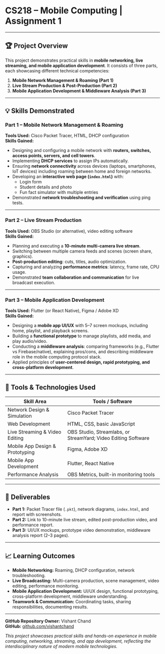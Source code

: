 # CS218 – Mobile Computing | Assignment 1
---

## 🏆 Project Overview
This project demonstrates practical skills in **mobile networking, live streaming, and mobile application development**. It consists of three parts, each showcasing different technical competencies:

1. **Mobile Network Management & Roaming (Part 1)**  
2. **Live Stream Production & Post-Production (Part 2)**  
3. **Mobile Application Development & Middleware Analysis (Part 3)**  

---

## 💡 Skills Demonstrated

### Part 1 – Mobile Network Management & Roaming
**Tools Used:** Cisco Packet Tracer, HTML, DHCP configuration  
**Skills Gained:**  
- Designing and configuring a mobile network with **routers, switches, access points, servers, and cell towers**.  
- Implementing **DHCP services** to assign IPs automatically.  
- Ensuring **network connectivity** across devices (laptops, smartphones, IoT devices) including roaming between home and foreign networks.  
- Developing an **interactive web page (`index.html`)** with:  
  - Login form  
  - Student details and photo  
  - Fun fact simulator with multiple entries  
- Demonstrated **network troubleshooting and verification** using ping tests.  

---

### Part 2 – Live Stream Production
**Tools Used:** OBS Studio (or alternative), video editing software  
**Skills Gained:**  
- Planning and executing a **10-minute multi-camera live stream**.  
- Switching between multiple camera feeds and scenes (screen share, graphics).  
- **Post-production editing**: cuts, titles, audio optimization.  
- Capturing and analyzing **performance metrics**: latency, frame rate, CPU usage.  
- Demonstrated **team collaboration and communication** for live broadcast execution.  

---

### Part 3 – Mobile Application Development
**Tools Used:** Flutter (or React Native), Figma / Adobe XD  
**Skills Gained:**  
- Designing a **mobile app UI/UX** with 5–7 screen mockups, including home, playlist, and playback screens.  
- Building a **functional prototype** to manage playlists, add media, and play audio/video.  
- Conducting a **middleware analysis**: comparing frameworks (e.g., Flutter vs Firebase/native), explaining pros/cons, and describing middleware role in the mobile computing protocol stack.  
- Applied principles of **user-centered design, rapid prototyping, and cross-platform development**.  

---

## 🔧 Tools & Technologies Used
| Skill Area                     | Tools / Software |
|--------------------------------|----------------|
| Network Design & Simulation     | Cisco Packet Tracer |
| Web Development                 | HTML, CSS, basic JavaScript |
| Live Streaming & Video Editing  | OBS Studio, Streamlabs, or StreamYard; Video Editing Software |
| Mobile App Design & Prototyping | Figma, Adobe XD |
| Mobile App Development          | Flutter, React Native |
| Performance Analysis            | OBS Metrics, built-in monitoring tools |

---

## 📂 Deliverables
- **Part 1:** Packet Tracer file (`.pkt`), network diagrams, `index.html`, and report with screenshots.  
- **Part 2:** Link to 10-minute live stream, edited post-production video, and performance report.  
- **Part 3:** UI/UX mockups, prototype video demonstration, middleware analysis report (2–3 pages).  

---

## 📈 Learning Outcomes
- **Mobile Networking:** Roaming, DHCP configuration, network troubleshooting.  
- **Live Broadcasting:** Multi-camera production, scene management, video editing, performance monitoring.  
- **Mobile Application Development:** UI/UX design, functional prototyping, cross-platform development, middleware understanding.  
- **Teamwork & Communication:** Coordinating tasks, sharing responsibilities, documenting results.  

---

**GitHub Repository Owner:** Vishant Chand  
**GitHub:** [github.com/vishantchand](https://github.com/vishantchand)

*This project showcases practical skills and hands-on experience in mobile computing, networking, streaming, and app development, reflecting the interdisciplinary nature of modern mobile technologies.*
